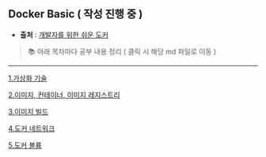 ## Docker Basic ( 작성 진행 중 )

- **출처** : [개발자를 위한 쉬운 도커](https://www.inflearn.com/course/개발자를-위한-쉬운-도커/dashboard)

> 📚 아래 목차마다 공부 내용 정리 ( 클릭 시 해당 md 파일로 이동 )

--------------
 [1.가상화 기술](virtualization/Readme.md)

 [2.이미지, 컨테이너, 이미지 레지스트리](image-container-registry/Readme.md)

 [3.이미지 빌드](image-build/Readme.md)
 
 [4.도커 네트워크](docker-network/Readme.md)
 
 [5.도커 볼륨](docker-volume/Readme.md)